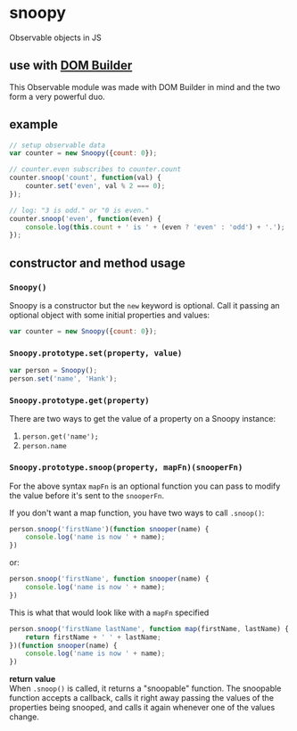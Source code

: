 # snoopy
Observable objects in JS

## use with [DOM Builder](https://github.com/Daniel-Hug/DOM-Builder)

This Observable module was made with DOM Builder in mind and the two form a very powerful duo.

## example

```js
// setup observable data
var counter = new Snoopy({count: 0});

// counter.even subscribes to counter.count
counter.snoop('count', function(val) {
	counter.set('even', val % 2 === 0);
});

// log: "3 is odd." or "0 is even."
counter.snoop('even', function(even) {
	console.log(this.count + ' is ' + (even ? 'even' : 'odd') + '.');
});
```

## constructor and method usage

### `Snoopy()`

Snoopy is a constructor but the `new` keyword is optional. Call it passing an optional object with some initial properties and values:

```js
var counter = new Snoopy({count: 0});
```

### `Snoopy.prototype.set(property, value)`

```js
var person = Snoopy();
person.set('name', 'Hank');
```

### `Snoopy.prototype.get(property)`

There are two ways to get the value of a property on a Snoopy instance:

1. `person.get('name');`
2. `person.name`

### `Snoopy.prototype.snoop(property, mapFn)(snooperFn)`

For the above syntax `mapFn` is an optional function you can pass to modify the value before it's sent to the `snooperFn`.

If you don't want a map function, you have two ways to call `.snoop()`:

```js
person.snoop('firstName')(function snooper(name) {
	console.log('name is now ' + name);
})
```

or:

```js
person.snoop('firstName', function snooper(name) {
	console.log('name is now ' + name);
})
```

This is what that would look like with a `mapFn` specified

```js
person.snoop('firstName lastName', function map(firstName, lastName) {
	return firstName + ' ' + lastName;
})(function snooper(name) {
	console.log('name is now ' + name);
})
```

**return value**  
When `.snoop()` is called, it returns a "snoopable" function. The snoopable function accepts a callback, calls it right away passing the values of the properties being snooped, and calls it again whenever one of the values change.
